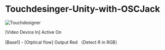 # Touchdesinger-Unity-with-OSCJack

![Touchdesigner](https://github.com/user-attachments/assets/f40880fd-5e70-452f-af26-cd29b0af86d0)


[Video Device In] Active On

[Base1] - [Otptical flow] Output Red （Detect R in RGB） 
